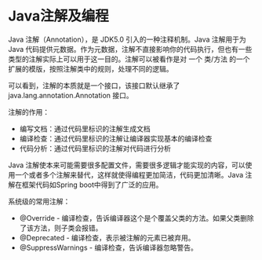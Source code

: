 # Java注解及编程

Java 注解（Annotation），是 JDK5.0 引入的一种注释机制。Java 注解用于为 Java 代码提供元数据。作为元数据，注解不直接影响你的代码执行，但也有一些类型的注解实际上可以用于这一目的。注解可以被看作是对 一个 类/方法 的一个扩展的模版，按照注解类中的规则，处理不同的逻辑。

可以看到，注解的本质就是一个接口，该接口默认继承了java.lang.annotation.Annotation 接口。

注解的作用：

- 编写文档：通过代码里标识的注解生成文档
- 编译检查：通过代码里标识的注解让编译器实现基本的编译检查
- 代码分析：通过代码里标识的注解对代码进行分析

Java 注解使本来可能需要很多配置文件，需要很多逻辑才能实现的内容，可以使用一个或者多个注解来替代，这样就使得编程更加简洁，代码更加清晰。Java 注解在框架代码如Spring boot中得到了广泛的应用。

系统级的常用注解：

- @Override - 编译检查，告诉编译器这个是个覆盖父类的方法。如果父类删除了该方法，则子类会报错。
- @Deprecated - 编译检查，表示被注解的元素已被弃用。
- @SuppressWarnings - 编译检查，告诉编译器忽略警告。